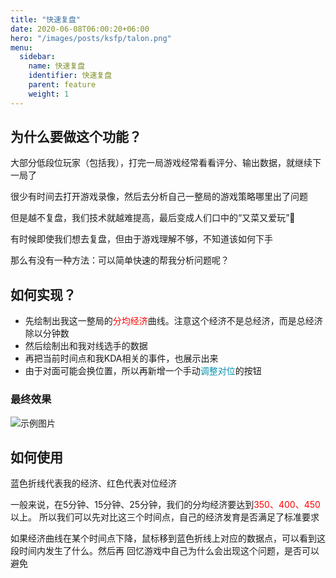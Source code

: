 ```yaml
---
title: "快速复盘"
date: 2020-06-08T06:00:20+06:00
hero: "/images/posts/ksfp/talon.png"
menu:
  sidebar:
    name: 快速复盘
    identifier: 快速复盘
    parent: feature
    weight: 1
---
```

## 为什么要做这个功能？

大部分低段位玩家（包括我），打完一局游戏经常看看评分、输出数据，就继续下一局了

很少有时间去打开游戏录像，然后去分析自己一整局的游戏策略哪里出了问题

但是越不复盘，我们技术就越难提高，最后变成人们口中的“又菜又爱玩”🐶

有时候即使我们想去复盘，但由于游戏理解不够，不知道该如何下手

那么有没有一种方法：可以简单快速的帮我分析问题呢？

## 如何实现？

- 先绘制出我这一整局的<span style="color: red; ">分均经济</span>曲线。注意这个经济不是总经济，而是总经济除以分钟数
- 然后绘制出和我对线选手的数据
- 再把当前时间点和我KDA相关的事件，也展示出来
- 由于对面可能会换位置，所以再新增一个手动<span style="color: #0891b2; ">调整对位</span>的按钮 

### 最终效果

![示例图片](/images/posts/ksfp/ksfp.png "快速复盘")

## 如何使用
蓝色折线代表我的经济、红色代表对位经济

一般来说，在5分钟、15分钟、25分钟，我们的分均经济要达到<span style="color: red; ">350、400、450</span>以上。
所以我们可以先对比这三个时间点，自己的经济发育是否满足了标准要求

如果经济曲线在某个时间点下降，鼠标移到蓝色折线上对应的数据点，可以看到这段时间内发生了什么。然后再
回忆游戏中自己为什么会出现这个问题，是否可以避免


